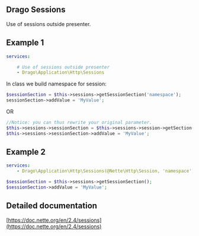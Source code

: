## Drago Sessions

Use of sessions outside presenter.

## Example 1

```yaml
services:

	# Use of sessions outside presenter
	- Drago\Application\Http\Sessions
```

In class we build namespace for session:

```php
$sessionSection = $this->sessions->getSessionSection('namespace');
sessionSection->addValue = 'MyValue';
```

OR

```php
//Notice: you can thus rewrite your original parameter.
$this->sessions->sessionSection = $this->sessions->session->getSection('namespace');
$this->sessions->sessionSection->addValue = 'MyValue';
```

## Example 2

```yaml
services:
	- Drago\Application\Http\Sessions(@Nette\Http\Session, 'namespace')
```

```php
$sessionSection = $this->sessions->getSessionSection();
$sessionSection->addValue = 'MyValue';
```

## Detailed documentation

[https://doc.nette.org/en/2.4/sessions](https://doc.nette.org/en/2.4/sessions)
